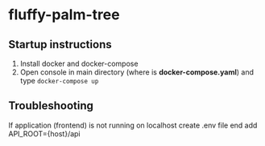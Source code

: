 # fluffy-palm-tree

## Startup instructions

1. Install docker and docker-compose
2. Open console in main directory (where is **docker-compose.yaml**) and type `docker-compose up`

## Troubleshooting

If application (frontend) is not running on localhost create .env file end add API_ROOT={host}/api
